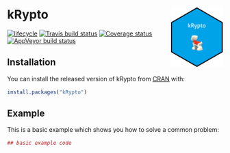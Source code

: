 # kRypto <img src="man/figures/logo.png" align="right" height=140/>

[![lifecycle](https://img.shields.io/badge/lifecycle-stable-brightgreen.svg)](https://www.tidyverse.org/lifecycle/#stable)
[![Travis build status](https://travis-ci.org/adelmofilho/kRypto.svg?branch=master)](https://travis-ci.org/adelmofilho/kRypto)
[![Coverage status](https://codecov.io/gh/adelmofilho/kRypto/branch/master/graph/badge.svg)](https://codecov.io/github/adelmofilho/kRypto?branch=master)
[![AppVeyor build status](https://ci.appveyor.com/api/projects/status/github/adelmofilho/kRypto?branch=master&svg=true)](https://ci.appveyor.com/project/adelmofilho/kRypto)

## Installation

You can install the released version of kRypto from [CRAN](https://CRAN.R-project.org) with:

``` r
install.packages("kRypto")
```

## Example

This is a basic example which shows you how to solve a common problem:

``` r
## basic example code
```


